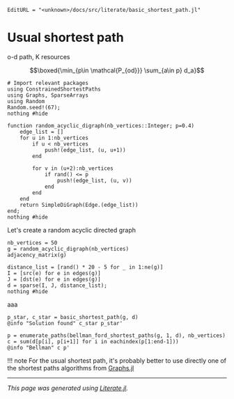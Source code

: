 ```@meta
EditURL = "<unknown>/docs/src/literate/basic_shortest_path.jl"
```

# Usual shortest path

o-d path, K resources
```math
\boxed{\min_{p\in \mathcal{P_{od}}} \sum_{a\in p} d_a}
```

````@example basic_shortest_path
# Import relevant packages
using ConstrainedShortestPaths
using Graphs, SparseArrays
using Random
Random.seed!(67);
nothing #hide
````

````@example basic_shortest_path
function random_acyclic_digraph(nb_vertices::Integer; p=0.4)
    edge_list = []
    for u in 1:nb_vertices
        if u < nb_vertices
            push!(edge_list, (u, u+1))
        end

        for v in (u+2):nb_vertices
            if rand() <= p
                push!(edge_list, (u, v))
            end
        end
    end
    return SimpleDiGraph(Edge.(edge_list))
end;
nothing #hide
````

Let's create a random acyclic directed graph

````@example basic_shortest_path
nb_vertices = 50
g = random_acyclic_digraph(nb_vertices)
adjacency_matrix(g)
````

````@example basic_shortest_path
distance_list = [rand() * 20 - 5 for _ in 1:ne(g)]
I = [src(e) for e in edges(g)]
J = [dst(e) for e in edges(g)]
d = sparse(I, J, distance_list);
nothing #hide
````

aaa

````@example basic_shortest_path
p_star, c_star = basic_shortest_path(g, d)
@info "Solution found" c_star p_star'
````

````@example basic_shortest_path
p = enumerate_paths(bellman_ford_shortest_paths(g, 1, d), nb_vertices)
c = sum(d[p[i], p[i+1]] for i in eachindex(p[1:end-1]))
@info "Bellman" c p'
````

!!! note
    For the usual shortest path, it's probably better to use directly one of the
    shortest paths algorithms from [Graphs.jl](https://juliagraphs.org/Graphs.jl/dev/algorithms/shortestpaths/#Shortest-paths)

---

*This page was generated using [Literate.jl](https://github.com/fredrikekre/Literate.jl).*

